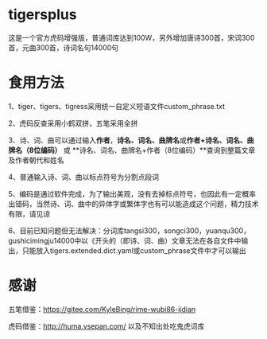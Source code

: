 # tigersplus
这是一个官方虎码增强版，普通词库达到100W，另外增加唐诗300首，宋词300首，元曲300首，诗词名句14000句

# 食用方法
1、tiger、tigers、tigress采用统一自定义短语文件custom_phrase.txt

2、虎码反查采用小鹤双拼，五笔采用全拼

3、诗、词、曲可以通过输入**作者**，**诗名、词名、曲牌名**或**作者+诗名、词名、曲牌名（8位编码）** 或 **诗名、词名、曲牌名+作者（8位编码）**查询到整篇文章及作者朝代和姓名  





4、普通输入诗、词、曲以标点符号为分割点段词

5、编码是通过软件完成，为了输出美观，没有去掉标点符号，也因此有一定概率出错码，当然诗、词、曲中的异体字或繁体字也有可以能造成这个问题，精力技术有限，请见谅    

6、目前已知问题但无法解决：分词库tangsi300，songci300，yuanqu300，gushicimingju14000中以《开头的（即诗、词、曲）文章无法在各自文件中输出，只能放入tigers.extended.dict.yaml或custom_phrase文件中才可以输出     















# 感谢
五笔借鉴：https://gitee.com/KyleBing/rime-wubi86-jidian

虎码借鉴：http://huma.ysepan.com/ 以及不知出处吃鬼虎词库  
